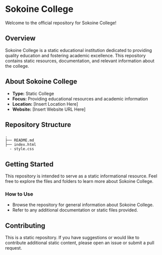 # Sokoine College

Welcome to the official repository for Sokoine College!

## Overview

Sokoine College is a static educational institution dedicated to providing quality education and fostering academic excellence. This repository contains static resources, documentation, and relevant information about the college.

## About Sokoine College

- **Type:** Static College
- **Focus:** Providing educational resources and academic information
- **Location:** [Insert Location Here]
- **Website:** [Insert Website URL Here]

## Repository Structure

```
.
├── README.md
├── index.html
  - style.css
```

## Getting Started

This repository is intended to serve as a static informational resource. Feel free to explore the files and folders to learn more about Sokoine College.

### How to Use

- Browse the repository for general information about Sokoine College.
- Refer to any additional documentation or static files provided.

## Contributing

This is a static repository. If you have suggestions or would like to contribute additional static content, please open an issue or submit a pull request.


